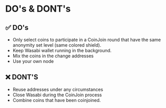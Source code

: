 # DO's & DONT's

## ✅ DO's

* Only select coins to participate in a CoinJoin round that have the same anonymity set level (same colored shield).
* Keep Wasabi wallet running in the background.
* Mix the coins in the change addresses&#x20;
* Use your own node&#x20;

## ❌ DONT'S

* Reuse addresses under any circumstances
* Close Wasabi during the CoinJoin process
* Combine coins that have been coinjoined.&#x20;
